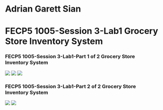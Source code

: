 <h1> Adrian Garett Sian</h1>
<h1>FECP5 1005-Session 3-Lab1 Grocery Store Inventory System</h1>

### FECP5 1005-Session 3-Lab1-Part 1 of 2 Grocery Store Inventory System

<img src="https://github.com/garett09/FECP-Java-Session3-Grocery-Store/blob/e96da694e1e830c0d8c273d4f568895d27f7cef1/img/Screenshot%202025-07-07%20at%204.37.18%E2%80%AFPM.png"/>
<img src="https://github.com/garett09/FECP-Java-Session3-Grocery-Store/blob/e96da694e1e830c0d8c273d4f568895d27f7cef1/img/Screenshot%202025-07-07%20at%204.37.30%E2%80%AFPM.png"/>
<img src="https://github.com/garett09/FECP-Java-Session3-Grocery-Store/blob/e96da694e1e830c0d8c273d4f568895d27f7cef1/img/Screenshot%202025-07-07%20at%204.37.35%E2%80%AFPM.png"/>

### FECP5 1005-Session 3-Lab1-Part 2 of 2 Grocery Store Inventory System

<img src="https://github.com/garett09/FECP-Java-Session3-Grocery-Store/blob/fca3a95cf4f57fa509bb29267f0b285747486cd7/img/Screenshot%202025-07-09%20at%202.54.07%E2%80%AFPM.png"/>
<img src="https://github.com/garett09/FECP-Java-Session3-Grocery-Store/blob/fca3a95cf4f57fa509bb29267f0b285747486cd7/img/Screenshot%202025-07-09%20at%202.54.15%E2%80%AFPM.png"/>
